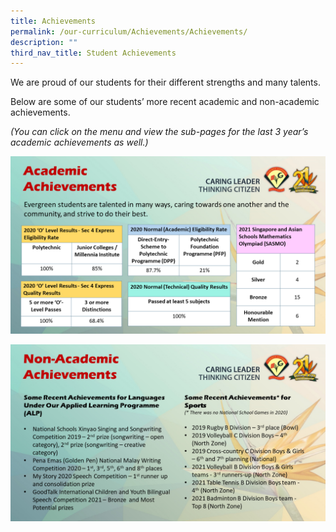 ```yaml
---
title: Achievements
permalink: /our-curriculum/Achievements/Achievements/
description: ""
third_nav_title: Student Achievements
---
```

We are proud of our students for their different strengths and many talents.

Below are some of our students’ more recent academic and non-academic achievements.

_(You can click on the menu and view the sub-pages for the last 3 year’s academic achievements as well.)_

![](/images/Our%20Curriculum/Achievements/Achievements/A1.png)

![](/images/Our%20Curriculum/Achievements/Achievements/A2.png)